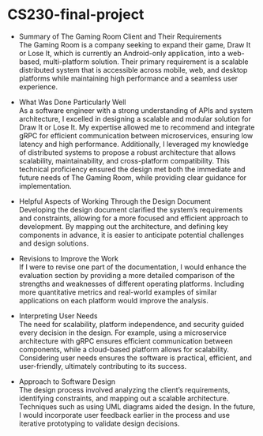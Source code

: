 # CS230-final-project

- Summary of The Gaming Room Client and Their Requirements <br />
The Gaming Room is a company seeking to expand their game, Draw It or Lose It, which is currently an Android-only application, into a web-based, multi-platform solution. Their primary requirement is a scalable distributed system that is accessible across mobile, web, and desktop platforms while maintaining high performance and a seamless user experience.

- What Was Done Particularly Well <br />
As a software engineer with a strong understanding of APIs and system architecture, I excelled in designing a scalable and modular solution for Draw It or Lose It. My expertise allowed me to recommend and integrate gRPC for efficient communication between microservices, ensuring low latency and high performance. Additionally, I leveraged my knowledge of distributed systems to propose a robust architecture that allows scalability, maintainability, and cross-platform compatibility. This technical proficiency ensured the design met both the immediate and future needs of The Gaming Room, while providing clear guidance for implementation.

- Helpful Aspects of Working Through the Design Document <br />
Developing the design document clarified the system’s requirements and constraints, allowing for a more focused and efficient approach to development. By mapping out the architecture, and defining key components in advance, it is easier to anticipate potential challenges and design solutions.

- Revisions to Improve the Work <br />
If I were to revise one part of the documentation, I would enhance the evaluation section by providing a more detailed comparison of the strengths and weaknesses of different operating platforms. Including more quantitative metrics and real-world examples of similar applications on each platform would improve the analysis.

- Interpreting User Needs <br />
The need for scalability, platform independence, and security guided every decision in the design. For example, using a microservice architecture with gRPC ensures efficient communication between components, while a cloud-based platform allows for scalability. Considering user needs ensures the software is practical, efficient, and user-friendly, ultimately contributing to its success.

- Approach to Software Design <br />
The design process involved analyzing the client’s requirements, identifying constraints, and mapping out a scalable architecture. Techniques such as using UML diagrams aided the design. In the future, I would incorporate user feedback earlier in the process and use iterative prototyping to validate design decisions.
